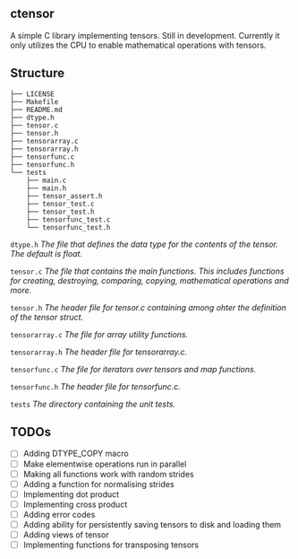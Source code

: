 ## ctensor
A simple C library implementing tensors. Still in development. Currently it only utilizes the CPU to enable mathematical operations with tensors.

## Structure
```
├── LICENSE
├── Makefile
├── README.md
├── dtype.h
├── tensor.c
├── tensor.h
├── tensorarray.c
├── tensorarray.h
├── tensorfunc.c
├── tensorfunc.h
└── tests
    ├── main.c
    ├── main.h
    ├── tensor_assert.h
    ├── tensor_test.c
    ├── tensor_test.h
    ├── tensorfunc_test.c
    └── tensorfunc_test.h
```

`dtype.h` _The file that defines the data type for the contents of the tensor. The default is float._

`tensor.c` _The file that contains the main functions. This includes functions for creating, destroying, comparing, copying, mathematical operations and more._

`tensor.h` _The header file for tensor.c containing among ohter the definition of the tensor struct._

`tensorarray.c` _The file for array utility functions._

`tensorarray.h` _The header file for tensorarray.c._

`tensorfunc.c` _The file for iterators over tensors and map functions._

`tensorfunc.h` _The header file for tensorfunc.c._

`tests` _The directory containing the unit tests._


## TODOs

- [ ] Adding DTYPE_COPY macro
- [ ] Make elementwise operations run in parallel
- [ ] Making all functions work with random strides
- [ ] Adding a function for normalising strides
- [ ] Implementing dot product
- [ ] Implementing cross product
- [ ] Adding error codes
- [ ] Adding ability for persistently saving tensors to disk and loading them
- [ ] Adding views of tensor
- [ ] Implementing functions for transposing tensors
